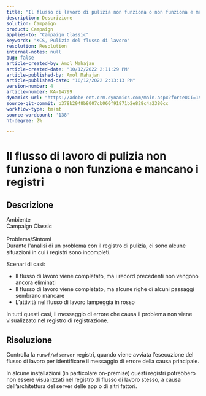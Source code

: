 ```yaml
---
title: "Il flusso di lavoro di pulizia non funziona o non funziona e mancano i registri"
description: Descrizione
solution: Campaign
product: Campaign
applies-to: "Campaign Classic"
keywords: "KCS, Pulizia del flusso di lavoro"
resolution: Resolution
internal-notes: null
bug: false
article-created-by: Amol Mahajan
article-created-date: "10/12/2022 2:11:29 PM"
article-published-by: Amol Mahajan
article-published-date: "10/12/2022 2:13:13 PM"
version-number: 4
article-number: KA-14799
dynamics-url: "https://adobe-ent.crm.dynamics.com/main.aspx?forceUCI=1&pagetype=entityrecord&etn=knowledgearticle&id=66831cc1-374a-ed11-bba1-000d3a31576b"
source-git-commit: b378b2948b8007cb060f91871b2e828c4a2380cc
workflow-type: tm+mt
source-wordcount: '138'
ht-degree: 2%

---
```


# Il flusso di lavoro di pulizia non funziona o non funziona e mancano i registri

## Descrizione

Ambiente<br>
Campaign Classic
<br><br>Problema/Sintomi<br>
Durante l&#39;analisi di un problema con il registro di pulizia, ci sono alcune situazioni in cui i registri sono incompleti.

Scenari di casi:

- Il flusso di lavoro viene completato, ma i record precedenti non vengono ancora eliminati
- Il flusso di lavoro viene completato, ma alcune righe di alcuni passaggi sembrano mancare
- L’attività nel flusso di lavoro lampeggia in rosso


In tutti questi casi, il messaggio di errore che causa il problema non viene visualizzato nel registro di registrazione.


## Risoluzione


Controlla la `runwf/wfserver` registri, quando viene avviata l’esecuzione del flusso di lavoro per identificare il messaggio di errore della causa principale.

In alcune installazioni (in particolare on-premise) questi registri potrebbero non essere visualizzati nel registro di flusso di lavoro stesso, a causa dell’architettura del server delle app o di altri fattori.
